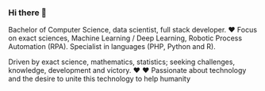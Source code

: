 ### Hi there 👋

Bachelor of Computer Science, data scientist, full stack developer. :heart: Focus on exact sciences, Machine Learning / Deep Learning, Robotic Process Automation (RPA). Specialist in languages (PHP, Python and R).

Driven by exact science, mathematics, statistics; seeking challenges, knowledge, development and victory. :heart: :heart: Passionate about technology and the desire to unite this technology to help humanity

<!--
**JoseMateusCamargo/JoseMateusCamargo** is a ✨ _special_ ✨ repository because its `README.md` (this file) appears on your GitHub profile.

Here are some ideas to get you started:

- 🔭 I’m currently working on ...
- 🌱 I’m currently learning ...
- 👯 I’m looking to collaborate on ...
- 🤔 I’m looking for help with ...
- 💬 Ask me about ...
- 📫 How to reach me: ...
- 😄 Pronouns: ...
- ⚡ Fun fact: ...
-->
